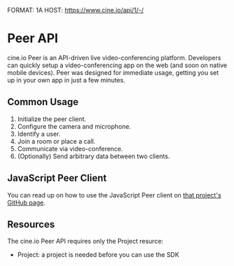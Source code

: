 FORMAT: 1A
HOST: https://www.cine.io/api/1/-/

# Peer API

cine.io Peer is an API-driven live video-conferencing platform. Developers can
quickly setup a video-conferencing app on the web (and soon on native mobile
devices). Peer was designed for immediate usage, getting you set up in your
own app in just a few minutes.

<!-- include(docs/_getting_started.md) -->

## Common Usage

1. Initialize the peer client.
2. Configure the camera and microphone.
3. Identify a user.
4. Join a room or place a call.
5. Communicate via video-conference.
6. (Optionally) Send arbitrary data between two clients.

## JavaScript Peer Client

You can read up on how to use the JavaScript Peer client on
[that project's GitHub page](https://github.com/cine-io/peer-client).


## Resources

The cine.io Peer API requires only the Project resurce:

- Project: a project is needed before you can use the SDK

<!-- include(docs/_project.md) -->

